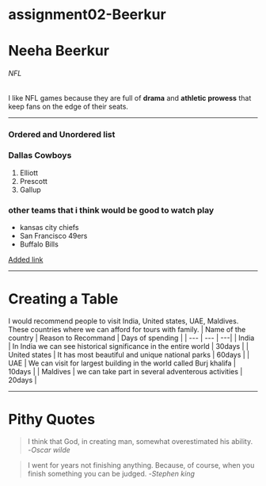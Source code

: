 # assignment02-Beerkur
# Neeha Beerkur #
###### NFL ######
 I like NFL games because they are full of **drama** and **athletic prowess** that keep fans on the edge of their seats. 

 --- 

### Ordered and Unordered list
 ### Dallas Cowboys ###
 1. Elliott
 2. Prescott
 3. Gallup
 
 ### other teams that i think would be good to watch play
 * kansas city chiefs
 * San Francisco 49ers
 * Buffalo Bills

 [Added link](ABOUTME.md)

 ---

 # Creating a Table
 I would recommend people to visit India, United states, UAE, Maldives. These countries where we can afford for tours with family.
 | Name of the country | Reason to Recommand | Days of spending |
 | --- | --- | ---|
 | India | In India we can see historical significance in the entire world | 30days |
 | United states | It has most beautiful and unique national parks | 60days |
 | UAE | We can visit for largest building in the world called Burj khalifa | 10days |
 | Maldives | we can take part in several adventerous activities | 20days |

 ---

 # Pithy Quotes
 >I think that God, in creating man, somewhat overestimated his ability.   -*Oscar wilde*

 >I went for years not finishing anything. Because, of course, when you finish something you can be judged.   -*Stephen king*
